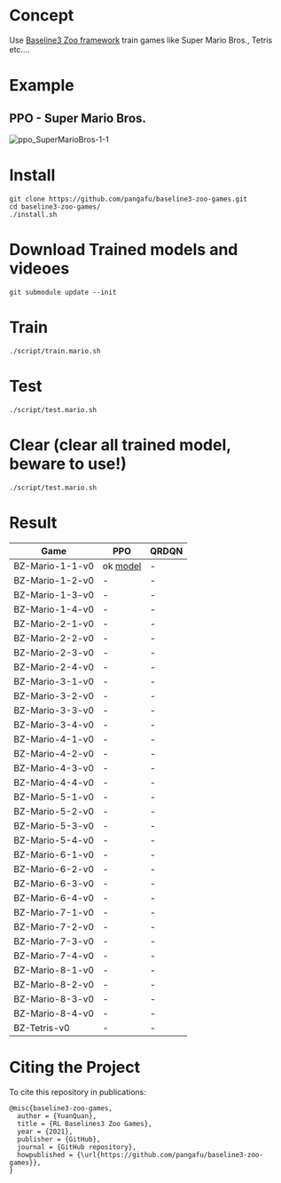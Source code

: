 # Concept
Use [Baseline3 Zoo framework](https://github.com/DLR-RM/rl-baselines3-zoo) train games like Super Mario Bros.,  Tetris etc....

# Example

## PPO - Super Mario Bros.
![ppo_SuperMarioBros-1-1](https://github.com/pangafu/baseline3-zoo-games/raw/main/videoes/ppo/SuperMarioBros-1-1-v0.gif)


# Install
    git clone https://github.com/pangafu/baseline3-zoo-games.git
    cd baseline3-zoo-games/
    ./install.sh

# Download Trained models and videoes

    git submodule update --init
    
# Train
    ./script/train.mario.sh
    
    
# Test
    ./script/test.mario.sh
    
    
# Clear (clear all trained model, beware to use!)
    ./script/test.mario.sh
    
# Result
|  Game            | PPO  | QRDQN |
| ---------------  | ---- |  ---- | 
| BZ-Mario-1-1-v0  | ok  [model](https://github.com/DLR-RM/rl-baselines3-zoo) |  - |
| BZ-Mario-1-2-v0  | - |  - |
| BZ-Mario-1-3-v0  | - |  - |
| BZ-Mario-1-4-v0  | - |  - |
| BZ-Mario-2-1-v0  | - |  - |
| BZ-Mario-2-2-v0  | - |  - |
| BZ-Mario-2-3-v0  | - |  - |
| BZ-Mario-2-4-v0  | - |  - |
| BZ-Mario-3-1-v0  | - |  - |
| BZ-Mario-3-2-v0  | - |  - |
| BZ-Mario-3-3-v0  | - |  - |
| BZ-Mario-3-4-v0  | - |  - |
| BZ-Mario-4-1-v0  | - |  - |
| BZ-Mario-4-2-v0  | - |  - |
| BZ-Mario-4-3-v0  | - |  - |
| BZ-Mario-4-4-v0  | - |  - |
| BZ-Mario-5-1-v0  | - |  - |
| BZ-Mario-5-2-v0  | - |  - |
| BZ-Mario-5-3-v0  | - |  - |
| BZ-Mario-5-4-v0  | - |  - |
| BZ-Mario-6-1-v0  | - |  - |
| BZ-Mario-6-2-v0  | - |  - |
| BZ-Mario-6-3-v0  | - |  - |
| BZ-Mario-6-4-v0  | - |  - |
| BZ-Mario-7-1-v0  | - |  - |
| BZ-Mario-7-2-v0  | - |  - |
| BZ-Mario-7-3-v0  | - |  - |
| BZ-Mario-7-4-v0  | - |  - |
| BZ-Mario-8-1-v0  | - |  - |
| BZ-Mario-8-2-v0  | - |  - |
| BZ-Mario-8-3-v0  | - |  - |
| BZ-Mario-8-4-v0  | - |  - |
| BZ-Tetris-v0  | - |  - |

# Citing the Project
To cite this repository in publications:

    @misc{baseline3-zoo-games,
      author = {YuanQuan},
      title = {RL Baselines3 Zoo Games},
      year = {2021},
      publisher = {GitHub},
      journal = {GitHub repository},
      howpublished = {\url{https://github.com/pangafu/baseline3-zoo-games}},
    }
